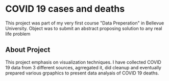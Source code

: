 # COVID 19 cases and deaths


This project was part of my very first course "Data Preperation" in Bellevue University.  Object was to submit an abstract proposing solution to any real life problem

## About Project
This project emphasis on visualization techniques. I have collected COVID 19 data from 3 different sources, agrregated it, did cleanup and eventually prepared various grpaphics to present data analyais of COVID 19 deaths.
